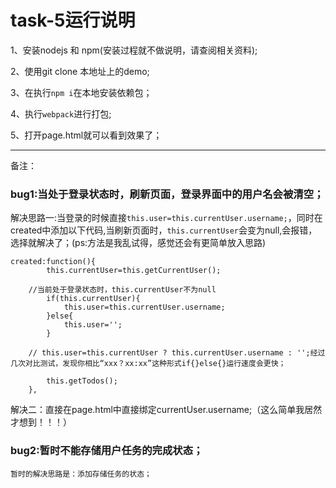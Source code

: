 # task-5运行说明

1、安装nodejs 和 npm(安装过程就不做说明，请查阅相关资料);

2、使用git clone 本地址上的demo;

3、在执行`npm i`在本地安装依赖包；

4、执行`webpack`进行打包;

5、打开page.html就可以看到效果了；

---

备注：
### bug1:当处于登录状态时，刷新页面，登录界面中的用户名会被清空；

解决思路一:当登录的时候直接`this.user=this.currentUser.username;`，同时在created中添加以下代码,当刷新页面时，`this.currentUser`会变为null,会报错，选择就解决了；(ps:方法是我乱试得，感觉还会有更简单放入思路)

```
created:function(){
		this.currentUser=this.getCurrentUser();

	//当前处于登录状态时，this.currentUser不为null
		if(this.currentUser){
			this.user=this.currentUser.username;
		}else{
			this.user='';
		}

	// this.user=this.currentUser ? this.currentUser.username : '';经过几次对比测试，发现你相比“xxx？xx:xx”这种形式if{}else{}运行速度会更快；

		this.getTodos();
	},
```
解决二：直接在page.html中直接绑定currentUser.username;（这么简单我居然才想到！！！）

### bug2:暂时不能存储用户任务的完成状态；

	暂时的解决思路是：添加存储任务的状态；




